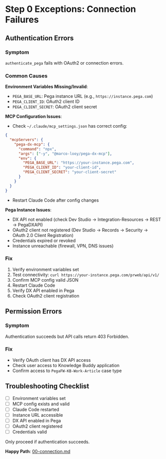 # Step 0 Exceptions: Connection Failures

## Authentication Errors

### Symptom
`authenticate_pega` fails with OAuth2 or connection errors.

### Common Causes

**Environment Variables Missing/Invalid**:
- `PEGA_BASE_URL`: Pega instance URL (e.g., `https://instance.pega.com`)
- `PEGA_CLIENT_ID`: OAuth2 client ID
- `PEGA_CLIENT_SECRET`: OAuth2 client secret

**MCP Configuration Issues**:
- Check `~/.claude/mcp_settings.json` has correct config:
```json
{
  "mcpServers": {
    "pega-dx-mcp": {
      "command": "npx",
      "args": ["-y", "@marco-looy/pega-dx-mcp"],
      "env": {
        "PEGA_BASE_URL": "https://your-instance.pega.com",
        "PEGA_CLIENT_ID": "your-client-id",
        "PEGA_CLIENT_SECRET": "your-client-secret"
      }
    }
  }
}
```
- Restart Claude Code after config changes

**Pega Instance Issues**:
- DX API not enabled (check Dev Studio → Integration-Resources → REST → PegaDXAPI)
- OAuth2 client not registered (Dev Studio → Records → Security → OAuth 2.0 Client Registration)
- Credentials expired or revoked
- Instance unreachable (firewall, VPN, DNS issues)

### Fix

1. Verify environment variables set
2. Test connectivity: `curl https://your-instance.pega.com/prweb/api/v1/`
3. Confirm MCP config valid JSON
4. Restart Claude Code
5. Verify DX API enabled in Pega
6. Check OAuth2 client registration

## Permission Errors

### Symptom
Authentication succeeds but API calls return 403 Forbidden.

### Fix
- Verify OAuth client has DX API access
- Check user access to Knowledge Buddy application
- Confirm access to `PegaFW-KB-Work-Article` case type

## Troubleshooting Checklist

- [ ] Environment variables set
- [ ] MCP config exists and valid
- [ ] Claude Code restarted
- [ ] Instance URL accessible
- [ ] DX API enabled in Pega
- [ ] OAuth2 client registered
- [ ] Credentials valid

Only proceed if authentication succeeds.

**Happy Path**: [00-connection.md](../00-connection.md)
